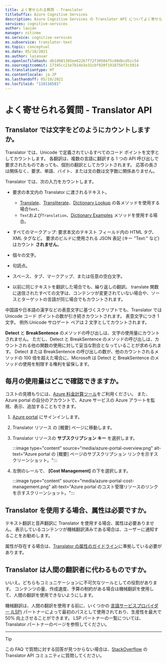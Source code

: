 ```yaml
---
title: よく寄せられる質問 - Translator
titleSuffix: Azure Cognitive Services
description: Azure Cognitive Services の Translator API についてよく寄せられる質問とその回答を紹介します。
services: cognitive-services
author: laujan
manager: nitinme
ms.service: cognitive-services
ms.subservice: translator-text
ms.topic: conceptual
ms.date: 05/18/2021
ms.author: lajanuar
ms.openlocfilehash: db1d981305ee62267f72f3050475c88dbcd5cc54
ms.sourcegitcommit: 17345cc21e7b14e3e31cbf920f191875bf3c5914
ms.translationtype: HT
ms.contentlocale: ja-JP
ms.lasthandoff: 05/19/2021
ms.locfileid: "110116581"
---
```

# <a name="frequently-asked-questionstranslator-api"></a>よく寄せられる質問 - Translator API

## <a name="how-does-translator-count-characters"></a>Translator では文字をどのようにカウントしますか。

Translator では、Unicode で定義されているすべてのコード ポイントを文字としてカウントします。 各翻訳は、複数の言語に翻訳する 1 つの API 呼び出しで要求されたものであっても、個別の翻訳としてカウントされます。 応答の長さは関係なく、要求、単語、バイト、または文の数は文字数に関係ありません。

Translator では、次の入力をカウントします。

* 要求の本文内の Translator に渡されるテキスト。
  * [Translate](reference/v3-0-translate.md)、[Transliterate](reference/v3-0-transliterate.md)、[Dictionary Lookup](reference/v3-0-dictionary-lookup.md) の各メソッドを使用する場合`Text`、
  * `Text`および`Translation`、[Dictionary Examples](reference/v3-0-dictionary-examples.md) メソッドを使用する場合。

* すべてのマークアップ: 要求本文のテキスト フィールド内の HTML タグ、XML タグなど。 要求のビルドに使用される JSON 表記 (キー "Text:" など) はカウント **されません**。
* 個々の文字。
* 句読点。
* スペース、タブ、マークアップ、または任意の空白文字。
* 以前に同じテキストを翻訳した場合でも、繰り返しの翻訳。 translate 関数に送信されたすべての文字は、コンテンツが変更されていない場合や、ソースとターゲットの言語が同じ場合でもカウントされます。

中国語や日本語の漢字などの表意文字に基づくスクリプトでも、Translator では Unicode コード ポイントの数が引き続きカウントされます。 表意文字につき 1 文字。 例外:Unicode サロゲート ペアは 2 文字としてカウントされます。

**Detect** と **BreakSentence** のメソッドの呼び出しは、文字の使用量にカウントされません。 ただし、Detect と BreakSentence のメソッドの呼び出しは、カウントされる他の関数の使用に対して妥当な割合となっていることが求められます。 Detect または BreakSentence の呼び出しの数が、他のカウントされるメソッドの 100 倍を超えた場合に、Microsoft は Detect と BreakSentence のメソッドの使用を制限する権利を留保します。

## <a name="where-can-i-see-my-monthly-usage"></a>毎月の使用量はどこで確認できますか。

コストの見積もりには、[Azure 料金計算ツール](https://azure.microsoft.com/pricing/calculator/)をご利用ください。 また、Azure portal の自分のアカウントで、Azure サービスの Azure アラートを監視、表示、追加することもできます。

1. [Azure portal](https://portal.azure.com) にサインインします。
1. Translator リソース の [概要] ページに移動します。
1. Translator リソースの **サブスクリプション キー** を選択します。

    :::image type="content" source="media/azure-portal-overview.png" alt-text="Azure portal の [概要] ページのサブスクリプション リンクを示すスクリーンショット。":::

2. 左側のレールで、 **[Cost Management]** の下を選択します。

    :::image type="content" source="media/azure-portal-cost-management.png" alt-text="Azure portal のコスト管理リソースのリンクを示すスクリーンショット。":::

## <a name="is-attribution-required-when-using-translator"></a>Translator を使用する場合、属性は必要ですか。

テキスト翻訳と音声翻訳に Translator を使用する場合、属性は必要ありません。 表示しているコンテンツが機械翻訳済みである場合は、ユーザーに通知することをお勧めします。

属性が存在する場合は、[Translator の属性のガイドライン](https://www.microsoft.com/translator/business/attribution/)に準拠している必要があります。

## <a name="is-translator-a-replacement-for-human-translator"></a>Translator は人間の翻訳者に代わるものですか。

いいえ。どちらもコミュニケーションに不可欠なツールとしての役割があります。 コンテンツの量、作成速度、予算の制約がある場合は機械翻訳を使用して、人間の翻訳を使用できないようにします。

機械翻訳は、人間の翻訳を使用する前に、いくつかの [言語サービスプロバイダー (LSP)](https://www.microsoft.com/translator/business/partners/) パートナーによって最初のパスとして使用されており、生産性を最大で 50% 向上させることができます。 LSP パートナーの一覧については、Translator パートナーのページを参照してください。

---
> [!TIP]
> この FAQ で質問に対する回答が見つからない場合は、[StackOverflow](https://stackoverflow.com/search?q=%5Bmicrosoft-cognitive%5D+or+%5Bmicrosoft-cognitive%5D+translator&s=34bf0ce2-b6b3-4355-86a6-d45a1121fe27) の Translator API コミュニティに質問してください。
